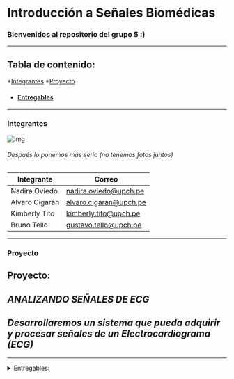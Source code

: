 # Introducción a Señales Biomédicas
### <a name="bienvenida"></a>Bienvenidos al repositorio del grupo 5 :)
---

## Tabla de contenido:
*[Integrantes](#integrantes)
*[Proyecto](#proyecto)
* #### [**Entregables**](#entregables)

---
### Integrantes
![img](Software/wsp.png)
###### Después lo ponemos más serio (no tenemos fotos juntos)
| **Integrante** | **Correo**|
| ---------| ----------|
| Nadira Oviedo | nadira.oviedo@upch.pe |
| Alvaro Cigarán | alvaro.cigaran@upch.pe |
| Kimberly Tito | kimberly.tito@upch.pe |
| Bruno Tello | gustavo.tello@upch.pe |
  
---
### Proyecto
## <a name="proyecto"></a>Proyecto:
## *ANALIZANDO SEÑALES DE ECG*
## *Desarrollaremos un sistema que pueda adquirir y procesar señales de un Electrocardiograma (ECG)*
---

<details>
## <summary><a name="entregables"></a>Entregables:</summary>
  - Primer entregable
  - Segundo entregable
  - Tercer entregable
  - Cuarto entregable
</details>
